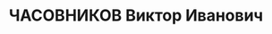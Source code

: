 ---
title: ЧАСОВНИКОВ Виктор Иванович
description: 'Род. в 1885, Свердловская обл., Алатаевск [Алапаевск], русский. Проживал:
  с. Егорьевское. Горный инженер

  Арестован 3 отдел УГБ НКВД Каз.ССР. 07.05.1937. Обв. по ст. 58-8, 58-7, 58-11, 58-6
  УК РСФСР. Приговор: Верховный суд Казахской ССР, 26.02.1938 – ВМН.

  Реабилитирован ВК ВС СССР 10.09.1964 за отсутствием состава преступления'
---